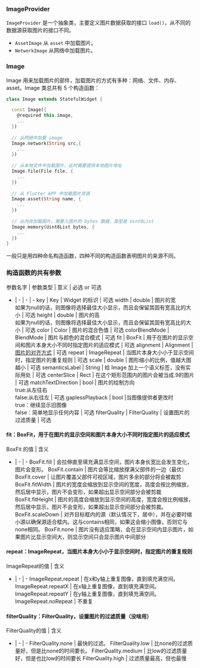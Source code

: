 ### ImageProvider

`ImageProvider` 是一个抽象类，主要定义图片数据获取的接口 `load()`，从不同的数据源获取图片的接口不同。

- `AssetImage` 从 `asset` 中加载图片。
- `NetworkImage` 从网络中加载图片。

### Image

Image 用来加载图片的部件，加载图片的方式有多种：网络、文件、内存、asset。Image 类总共有 5 个构造函数：

``` dart
class Image extends StatefulWidget {

  const Image({
    @required this.image,
    ...
  })
  
  // 从网络中加载 image
  Image.network(String src,{
    ...
  })
  
  // 从本地文件中加载图片，此时需要提供本地图片地址
  Image.file(File file, {
    ...
  })
  
  // 从 Flutter APP 中加载图片资源
  Image.asset(String name, {
    ...
  })
  
  // 从内存加载图片，需要入图片的 bytes 数据，类型是 Uint8List
  Image.memory(Uint8List bytes, {
    ...
  })
}
```

一般只是用四种命名构造函数，四种不同的构造函数表明图片的来源不同。

### 构造函数的共有参数

参数名字	| 参数类型	| 意义	| 必选 or 可选
- | - | - | -
key	| Key |	Widget 的标识	| 可选
width	| double	| 图片的宽<br>如果为null的话，则图像将选择最佳大小显示，而且会保留其固有宽高比的大小 | 可选
height	| double	| 图片的高<br>如果为null的话，则图像将选择最佳大小显示，而且会保留其固有宽高比的大小	| 可选
color	| Color	| 图片的混合色值	| 可选
colorBlendMode | BlendMode	| 图片与颜色的混合模式	| 可选
fit	| BoxFit	| 用于在图片的显示空间和图片本身大小不同时指定图片的适应模式	| 可选
alignment	| Alignment	| [图片的对齐方式](Container.md)	| 可选
repeat	| ImageRepeat	| 当图片本身大小小于显示空间时，指定图片的重复规则 | 可选
scale |	double	| 图形缩小的比例，值越大图越小	| 可选
semanticsLabel	| String	| 给 Image 加上一个语义标签，没有实际用处	| 可选
centerSlice |	Rect	| 在这个矩形范围内的图片会被当成.9的图片 |	可选
matchTextDirection	| bool	| 图片的绘制方向<br>true:从左往右<br>false:从右往左	| 可选
gaplessPlayback	| bool |当图像提供者更改时<br>true：继续显示旧图像<br>false：简单地显示任何内容 | 可选
filterQuality	| FilterQuality	| 设置图片的过滤质量	| 可选

#### fit：BoxFit，用于在图片的显示空间和图片本身大小不同时指定图片的适应模式

BoxFit 的值 | 含义
- | - | -
BoxFit.fill	| 会拉伸直至填充满显示空间，图片本身长宽比会发生变化，图片会变形。
BoxFit.contain	| 图片会等比缩放撑满父部件的一边（最优）
BoxFit.cover	| 让图片覆盖父部件可视区域，图片多余的部分将会被裁剪
BoxFit.fitWidth |	图片的宽度会缩放到显示空间的宽度，高度会按比例缩放，然后居中显示，图片不会变形，如果超出显示空间部分会被剪裁
BoxFit.fitHeight |	图片的高度会缩放到显示空间的高度，宽度会按比例缩放，然后居中显示，图片不会变形，如果超出显示空间部分会被剪裁。
BoxFit.scaleDown	| 对齐目标框内的源（默认情况下，居中），并在必要时缩小源以确保源适合框内。这与contains相同，如果这会缩小图像，否则它与none相同。
BoxFit.none	| 图片没有适应策略，会在显示空间内显示图片，如果图片比显示空间大，则显示空间只会显示图片中间部分

#### repeat：ImageRepeat，当图片本身大小小于显示空间时，指定图片的重复规则

ImageRepeat的值	| 含义
- | - | -
ImageRepeat.repeat	| 在x和y轴上重复图像，直到填充满空间。
ImageRepeat.repeatX	| 在x轴上重复图像，直到填充满空间。
ImageRepeat.repeatY	| 在y轴上重复图像，直到填充满空间。
ImageRepeat.noRepeat	| 不重复

#### filterQuality：FilterQuality，设置图片的过滤质量（没啥用）

FilterQuality的值	| 含义
- | - | -
FilterQuality.none	| 最快的过滤。
FilterQuality.low	| 比none的过滤质量好，但是比none的时间要长。
FilterQuality.medium	| 比low的过滤质量好，但是也比low的时间要长
FilterQuality.high	| 过滤质量最高，但也最慢
